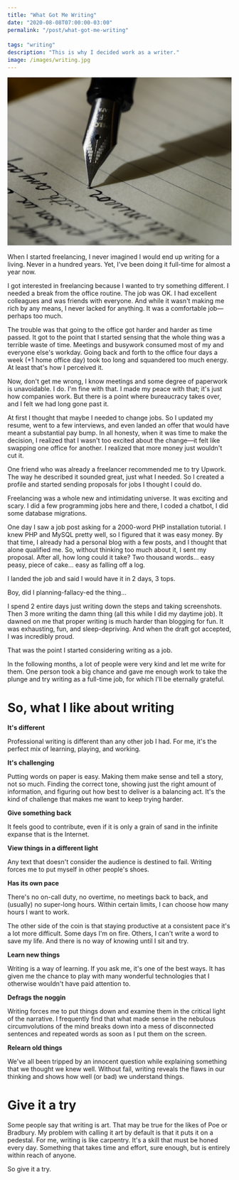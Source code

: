```yaml
---
title: "What Got Me Writing"
date: "2020-08-08T07:00:00-03:00"
permalink: "/post/what-got-me-writing"

tags: "writing"
description: "This is why I decided work as a writer."
image: /images/writing.jpg
---
```


![](/images/writing.jpg)

When I started freelancing, I never imagined I would end up writing for a living. Never in a hundred years. Yet, I've been doing it full-time for almost a year now.

I got interested in freelancing because I wanted to try something different. I needed a break from the office routine. The job was OK. I had excellent colleagues and was friends with everyone. And while it wasn't making me rich by any means, I never lacked for anything. It was a comfortable job—perhaps too much. 

The trouble was that going to the office got harder and harder as time passed. It got to the point that I started sensing that the whole thing was a terrible waste of time. Meetings and busywork consumed most of my and everyone else's workday. Going back and forth to the office four days a week (+1 home office day) took too long and squandered too much energy. At least that's how I perceived it.

Now, don't get me wrong, I know meetings and some degree of paperwork is unavoidable. I do. I'm fine with that. I made my peace with that; it's just how companies work. But there is a point where bureaucracy takes over, and I felt we had long gone past it. 

At first I thought that maybe I needed to change jobs. So I updated my resume, went to a few interviews, and even landed an offer that would have meant a substantial pay bump. In all honesty, when it was time to make the decision, I realized that I wasn't too excited about the change—it felt like swapping one office for another. I realized that more money just wouldn't cut it.

One friend who was already a freelancer recommended me to try Upwork. The way he described it sounded great, just what I needed. So I created a profile and started sending proposals for jobs I thought I could do. 

Freelancing was a whole new and intimidating universe. It was exciting and scary. I did a few programming jobs here and there, I coded a chatbot, I did some database migrations.

One day I saw a job post asking for a 2000-word PHP installation tutorial. I knew PHP and MySQL pretty well, so I figured that it was easy money. By that time, I already had a personal blog with a few posts, and I thought that alone qualified me. So, without thinking too much about it, I sent my proposal. After all, how long could it take? Two thousand words... easy peasy, piece of cake... easy as falling off a log.

I landed the job and said I would have it in 2 days, 3 tops.

Boy, did I planning-fallacy-ed the thing...

I spend 2 entire days just writing down the steps and taking screenshots. Then 3 more writing the damn thing (all this while I did my daytime job). It dawned on me that proper writing is much harder than blogging for fun. It was exhausting, fun, and sleep-depriving. And when the draft got accepted, I was incredibly proud.

That was the point I started considering writing as a job.

In the following months, a lot of people were very kind and let me write for them. One person took a big chance and gave me enough work to take the plunge and try writing as a full-time job, for which I'll be eternally grateful.

# So, what I like about writing

**It's different**

Professional writing is different than any other job I had. For me, it's the perfect mix of learning, playing, and working. 

**It's challenging**

Putting words on paper is easy. Making them make sense and tell a story, not so much. Finding the correct tone, showing just the right amount of information, and figuring out how best to deliver is a balancing act. It's the kind of challenge that makes me want to keep trying harder.

**Give something back**

It feels good to contribute, even if it is only a grain of sand in the infinite expanse that is the Internet.

**View things in a different light**

Any text that doesn't consider the audience is destined to fail. Writing forces me to put myself in other people's shoes. 

**Has its own pace**

There's no on-call duty, no overtime, no meetings back to back, and (usually) no super-long hours. Within certain limits, I can choose how many hours I want to work. 

The other side of the coin is that staying productive at a consistent pace it's a lot more difficult. Some days I'm on fire. Others, I can't write a word to save my life. And there is no way of knowing until I sit and try.

**Learn new things**

Writing is a way of learning. If you ask me, it's one of the best ways. It has given me the chance to play with many wonderful technologies that I otherwise wouldn't have paid attention to.


**Defrags the noggin**

Writing forces me to put things down and examine them in the critical light of the narrative. I frequently find that what made sense in the nebulous circumvolutions of the mind breaks down into a mess of disconnected sentences and repeated words as soon as I put them on the screen.

**Relearn old things**

We've all been tripped by an innocent question while explaining something that we thought we knew well.
Without fail, writing reveals the flaws in our thinking and shows how well (or bad) we understand things.  

# Give it a try

Some people say that writing is art. That may be true for the likes of Poe or Bradbury. My problem with calling it art by default is that it puts it on a pedestal. For me, writing is like carpentry. It's a skill that must be honed every day. Something that takes time and effort, sure enough, but is entirely within reach of anyone.

So give it a try.